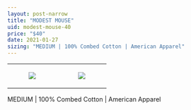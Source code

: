 ```yaml
---
layout: post-narrow
title: "MODEST MOUSE"
uid: modest-mouse-40
price: "$40"
date: 2021-01-27
sizing: "MEDIUM | 100% Combed Cotton | American Apparel"
---
```




<table style="width:100%;"><tr><td style="vertical-align:top;">
      <figure class="tmblr-full" data-orig-height="2048" data-orig-width="1365" data-orig-src="https://concertshirts.netlify.app/shirts/0111/0111-01.jpg"><img src="https://64.media.tumblr.com/1fff45c9d6083a0523e316776d9f591e/8192ed526df18d2b-7b/s540x810/6379a86330021ebb498196ce7b051e21f17c7f84.jpg" data-orig-height="2048" data-orig-width="1365" data-orig-src="https://concertshirts.netlify.app/shirts/0111/0111-01.jpg"/></figure></td>
    <td style="vertical-align:top;">
      <figure class="tmblr-full" data-orig-height="2048" data-orig-width="1365" data-orig-src="https://concertshirts.netlify.app/shirts/0111/0111-02.jpg"><img src="https://64.media.tumblr.com/49a3cd2f40a3ddf2404be76df82ab032/8192ed526df18d2b-d4/s540x810/3ee0437bc17ca26364cb5d6c6b5f13642203eaf5.jpg" data-orig-height="2048" data-orig-width="1365" data-orig-src="https://concertshirts.netlify.app/shirts/0111/0111-02.jpg"/></figure></td>
  </tr></table><p>
  MEDIUM | 100% Combed Cotton | American Apparel
</p>
